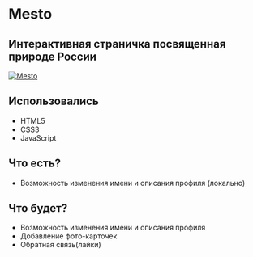 # Mesto
## Интерактивная страничка посвященная природе России

[![Mesto](https://cdn.iconscout.com/icon/premium/png-128-thumb/link-1741098-1482052.png)](https://skatm4n.github.io/mesto/)

## Использовались
- HTML5
- CSS3
- JavaScript

## Что есть?
- Возможность изменения имени и описания профиля (локально)

## Что будет?
- Возможность изменения имени и описания профиля
- Добавление фото-карточек
- Обратная связь(лайки)